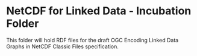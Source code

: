 # NetCDF for Linked Data - Incubation Folder

This folder will hold RDF files for the draft OGC Encoding Linked Data Graphs in NetCDF Classic Files specification.
